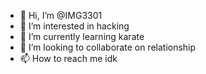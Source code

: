 - 👋 Hi, I’m @IMG3301
- 👀 I’m interested in hacking
- 🌱 I’m currently learning karate
- 💞️ I’m looking to collaborate on relationship
- 📫 How to reach me idk

<!---
IMG3301/IMG3301 is a ✨ special ✨ repository because its `README.md` (this file) appears on your GitHub profile.
You can click the Preview link to take a look at your changes.
--->
